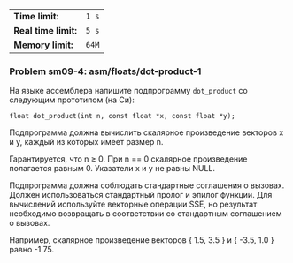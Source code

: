 |                      |       |
|----------------------|-------|
| **Time limit:**      | `1 s` |
| **Real time limit:** | `5 s` |
| **Memory limit:**    | `64M` |


### Problem sm09-4: asm/floats/dot-product-1

На языке ассемблера напишите подпрограмму `dot_product` со
следующим прототипом (на Си):

    
    
    float dot_product(int n, const float *x, const float *y);

Подпрограмма должна вычислить скалярное произведение векторов x и
y, каждый из которых имеет размер n.

Гарантируется, что n ≥ 0. При n == 0 скалярное произведение
полагается равным 0. Указатели x и y не равны NULL.

Подпрограмма должна соблюдать стандартные соглашения о вызовах.
Должен использоваться стандартный пролог и эпилог функции. Для
вычислений используйте векторные операции SSE, но результат
необходимо возвращать в соответствии со стандартным соглашением о
вызовах.

Например, скалярное произведение векторов { 1.5, 3.5 } и { -3.5,
1.0 } равно -1.75.

